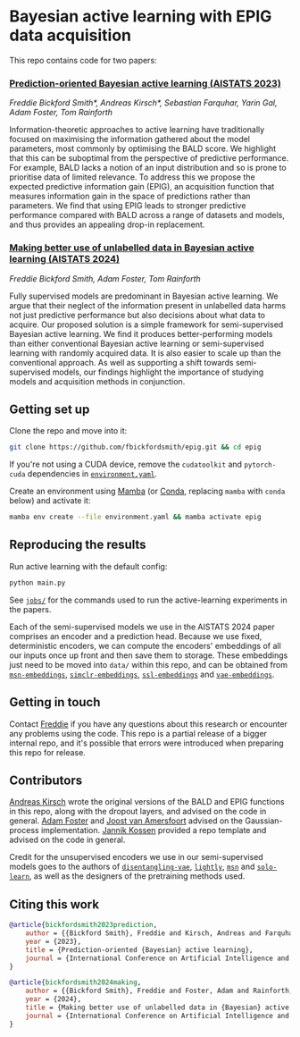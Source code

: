 # Bayesian active learning with EPIG data acquisition

This repo contains code for two papers:


### [Prediction-oriented Bayesian active learning (AISTATS 2023)](https://arxiv.org/abs/2304.08151)

*Freddie Bickford Smith\*, Andreas Kirsch\*, Sebastian Farquhar, Yarin Gal, Adam Foster, Tom Rainforth*

Information-theoretic approaches to active learning have traditionally focused on maximising the information gathered about the model parameters, most commonly by optimising the BALD score.
We highlight that this can be suboptimal from the perspective of predictive performance.
For example, BALD lacks a notion of an input distribution and so is prone to prioritise data of limited relevance.
To address this we propose the expected predictive information gain (EPIG), an acquisition function that measures information gain in the space of predictions rather than parameters.
We find that using EPIG leads to stronger predictive performance compared with BALD across a range of datasets and models, and thus provides an appealing drop-in replacement.


### [Making better use of unlabelled data in Bayesian active learning (AISTATS 2024)](https://arxiv.org/abs/2404.17249)

*Freddie Bickford Smith, Adam Foster, Tom Rainforth*

Fully supervised models are predominant in Bayesian active learning.
We argue that their neglect of the information present in unlabelled data harms not just predictive performance but also decisions about what data to acquire.
Our proposed solution is a simple framework for semi-supervised Bayesian active learning.
We find it produces better-performing models than either conventional Bayesian active learning or semi-supervised learning with randomly acquired data.
It is also easier to scale up than the conventional approach.
As well as supporting a shift towards semi-supervised models, our findings highlight the importance of studying models and acquisition methods in conjunction.


## Getting set up

Clone the repo and move into it:

```bash
git clone https://github.com/fbickfordsmith/epig.git && cd epig
```

If you're not using a CUDA device, remove the `cudatoolkit` and `pytorch-cuda` dependencies in [`environment.yaml`](/environment.yaml).

Create an environment using [Mamba](https://mamba.readthedocs.io) (or [Conda](https://conda.io), replacing `mamba` with `conda` below) and activate it:

```bash
mamba env create --file environment.yaml && mamba activate epig
```


## Reproducing the results

Run active learning with the default config:

```bash
python main.py
```

See [`jobs/`](/jobs/) for the commands used to run the active-learning experiments in the papers.

Each of the semi-supervised models we use in the AISTATS 2024 paper comprises an encoder and a prediction head.
Because we use fixed, deterministic encoders, we can compute the encoders' embeddings of all our inputs once up front and then save them to storage.
These embeddings just need to be moved into `data/` within this repo, and can be obtained from [`msn-embeddings`](https://github.com/fbickfordsmith/msn-embeddings.git), [`simclr-embeddings`](https://github.com/fbickfordsmith/simclr-embeddings.git), [`ssl-embeddings`](https://github.com/fbickfordsmith/ssl-embeddings.git) and [`vae-embeddings`](https://github.com/fbickfordsmith/vae-embeddings.git).


## Getting in touch

Contact [Freddie](https://github.com/fbickfordsmith) if you have any questions about this research or encounter any problems using the code.
This repo is a partial release of a bigger internal repo, and it's possible that errors were introduced when preparing this repo for release.


## Contributors

[Andreas Kirsch](https://github.com/BlackHC) wrote the original versions of the BALD and EPIG functions in this repo, along with the dropout layers, and advised on the code in general.
[Adam Foster](https://github.com/ae-foster) and [Joost van Amersfoort](https://github.com/y0ast) advised on the Gaussian-process implementation.
[Jannik Kossen](https://github.com/jlko) provided a repo template and advised on the code in general.

Credit for the unsupervised encoders we use in our semi-supervised models goes to the authors of [`disentangling-vae`](https://github.com/YannDubs/disentangling-vae), [`lightly`](https://github.com/lightly-ai/lightly), [`msn`](https://github.com/facebookresearch/msn) and [`solo-learn`](https://github.com/vturrisi/solo-learn), as well as the designers of the pretraining methods used.


## Citing this work

```bibtex
@article{bickfordsmith2023prediction,
    author = {{Bickford Smith}, Freddie and Kirsch, Andreas and Farquhar, Sebastian and Gal, Yarin and Foster, Adam and Rainforth, Tom},
    year = {2023},
    title = {Prediction-oriented {Bayesian} active learning},
    journal = {International Conference on Artificial Intelligence and Statistics},
}
```

```bibtex
@article{bickfordsmith2024making,
    author = {{Bickford Smith}, Freddie and Foster, Adam and Rainforth, Tom},
    year = {2024},
    title = {Making better use of unlabelled data in {Bayesian} active learning},
    journal = {International Conference on Artificial Intelligence and Statistics},
}
```
